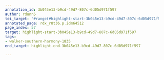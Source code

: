 ```yaml
---
annotation_id: 3b045e13-b9cd-49d7-807c-6d05d971f597
author: rdunn5
tei_target: "#range(#highlight-start-3b045e13-b9cd-49d7-807c-6d05d971f597, #highlight-end-3b045e13-b9cd-49d7-807c-6d05d971f597)"
annotated_page: rdx_r8t36.p.idm64512
page_index: 57
target: highlight-start-3b045e13-b9cd-49d7-807c-6d05d971f597
tags:
- walker-southern-harmony-1835
end_target: highlight-end-3b045e13-b9cd-49d7-807c-6d05d971f597

---
```

